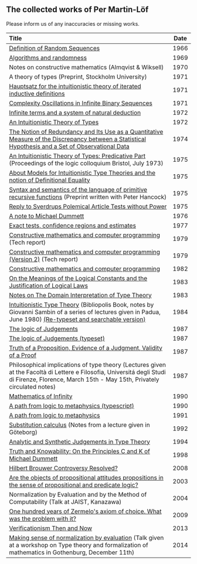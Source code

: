 ## The collected works of Per Martin-Löf

Please inform us of any inaccuracies or missing works.

| Title | Date |
|:------|:----:|
|[Definition of Random Sequences](http://archive-pml.github.io/martin-lof/pdfs/Definition-of-Random-Sequences-1966.pdf)| 1966 |
|[Algorithms and randomness](http://archive-pml.github.io/martin-lof/pdfs/Algorithms-and-randomness-1969.pdf) | 1969 |
|Notes on constructive mathematics (Almqvist & Wiksell)| 1970 |
|A theory of types (Preprint, Stockholm University)| 1971 |
|[Hauptsatz for the intuitionistic theory of iterated inductive definitions](http://archive-pml.github.io/martin-lof/pdfs/Hauptsatz-for-the-intuitionistic-theory-of-iterated-inductive-definitions-1971.pdf)| 1971 |
|[Complexity Oscillations in Infinite Binary Sequences](http://archive-pml.github.io/martin-lof/pdfs/Complexity-Oscillations-in-Infinite-Binary-Sequences-1971.pdf) | 1971 |
|[Infinite terms and a system of natural deduction](http://archive-pml.github.io/martin-lof/pdfs/Infinite-terms-and-a-system-of-natural-deduction-1972.pdf)| 1972 |
|[An Intuitionistic Theory of Types](http://archive-pml.github.io/martin-lof/pdfs/An-Intuitionistic-Theory-of-Types-1972.pdf)| 1972 |
|[The Notion of Redundancy and Its Use as a Quantitative Measure of the Discrepancy between a Statistical Hypothesis and a Set of Observational Data](http://archive-pml.github.io/martin-lof/pdfs/The-Notion-of-Redundancy-1974.pdf) | 1974 |
|[An Intuitionistic Theory of Types: Predicative Part](http://archive-pml.github.io/martin-lof/pdfs/An-Intuitionistic-Theory-of-Types-Predicative-Part-1975.pdf) (Proceedings of the logic colloquium Bristol, July 1973) | 1975 |
|[About Models for Intuitionistic Type Theories and the notion of Definitional Equality](http://archive-pml.github.io/martin-lof/pdfs/About-Models-for-Intuitionistic-Type-Theories-and-the-notion-of-Definitional-Equality-1975.pdf)| 1975 |
|[Syntax and semantics of the language of primitive recursive functions](http://archive-pml.github.io/martin-lof/pdfs/Syntax-and-semantics-of-the-language-of-primitive-recursive-functions-1975.pdf) (Preprint written with Peter Hancock)| 1975 |
|[Reply to Sverdrups Polemical Article Tests without Power](http://archive-pml.github.io/martin-lof/pdfs/Reply-to-Sverdrups-Polemical-Article-Tests-without-Power-1975.pdf)| 1975 |
|[A note to Michael Dummett](http://archive-pml.github.io/martin-lof/pdfs/Note-to-Michael-Dummett-1976.pdf)| 1976 |
|[Exact tests, confidence regions and estimates](http://archive-pml.github.io/martin-lof/pdfs/Exact-tests-confidence-regions-and-estimates-1977.pdf) | 1977 |
|[Constructive mathematics and computer programming](http://archive-pml.github.io/martin-lof/pdfs/Constructive-mathematics-and-computer-programming-1979.pdf) (Tech report)| 1979 |
|[Constructive mathematics and computer programming (Version 2)](http://archive-pml.github.io/martin-lof/pdfs/MartinLöf1979.pdf) (Tech report)| 1979 |
|[Constructive mathematics and computer programming](http://archive-pml.github.io/martin-lof/pdfs/Constructive-mathematics-and-computer-programming-1982.pdf)| 1982 |
|[On the Meanings of the Logical Constants and the Justification of Logical Laws](http://archive-pml.github.io/martin-lof/pdfs/Meanings-of-the-Logical-Constants-1983.pdf)| 1983 |
|[Notes on The Domain Interpretation of Type Theory](http://archive-pml.github.io/martin-lof/pdfs/Notes-on-The-Domain-Interpretation-of-Type-Theory-1983.pdf)| 1983 |
|[Intuitionistic Type Theory](http://archive-pml.github.io/martin-lof/pdfs/Bibliopolis-Book-1984.pdf) (Bibliopolis Book, notes by Giovanni Sambin of a series of lectures given in Padua, June 1980) [(Re-typeset and searchable version)](http://archive-pml.github.io/martin-lof/pdfs/Bibliopolis-Book-retypeset-1984.pdf)| 1984 |
|[The logic of Judgements](http://archive-pml.github.io/martin-lof/pdfs/The-logic-of-judgements-1987.pdf) | 1987 |
|[The logic of Judgements (typeset)](http://archive-pml.github.io/martin-lof/pdfs/The-logic-of-judgements-typeset-1987.pdf) | 1987 |
|[Truth of a Proposition, Evidence of a Judgment, Validity of a Proof](http://archive-pml.github.io/martin-lof/pdfs/Truth-of-a-Proposition-Evidence-of-a-Judgment-1987.pdf)| 1987 |
|Philosophical implications of type theory (Lectures given at the Facoltà di Lettere e Filosofia, Universitá degli Studi di Firenze, Florence, March 15th - May 15th, Privately circulated notes)| 1987 |
|[Mathematics of Infinity](http://archive-pml.github.io/martin-lof/pdfs/Mathematics-of-Infinity.pdf)| 1990 |
|[A path from logic to metaphysics (typescript)](http://archive-pml.github.io/martin-lof/pdfs/A-path-from-logic-to-metaphysics-1990-typescript.pdf) | 1990 |
|[A path from logic to metaphysics](http://archive-pml.github.io/martin-lof/pdfs/A-path-from-logic-to-metaphysics-1991.pdf) | 1991 |
|[Substitution calculus](http://archive-pml.github.io/martin-lof/pdfs/Substitution-calculus-1992.pdf) (Notes from a lecture given in Göteborg)| 1992 |
|[Analytic and Synthetic Judgements in Type Theory](http://archive-pml.github.io/martin-lof/pdfs/Martin-Lof-Analytic-and-Synthetic-Judgements-in-Type-Theory.pdf)| 1994 |
|[Truth and Knowability: On the Principles C and K of Michael Dummett](http://archive-pml.github.io/martin-lof/pdfs/Truth-and-Knowability-On-the-Principles-C-and-K-of-Michael-Dummett-1998.pdf)| 1998 |
|[Hilbert Brouwer Controversy Resolved?](http://archive-pml.github.io/martin-lof/pdfs/Hilbert-Brouwer-Controversy-Resolved-2008.pdf)| 2008 |
|[Are the objects of propositional attitudes propositions in the sense of propositional and predicate logic?](http://archive-pml.github.io/martin-lof/pdfs/Are-the-objects-of-propositional-attitudes-propositions-in-the-sense-of-propositional-and-predicate-logic-2003.pdf) | 2003 |
|Normalization by Evaluation and by the Method of Computability (Talk at JAIST, Kanazawa) | 2004 |
|[One hundred years of Zermelo's axiom of choice. What was the problem with it?](http://archive-pml.github.io/martin-lof/pdfs/One-hundred-years-of-Zermelo-s-axiom-of-choice-what-was-the-problem-with-it-2009.pdf)| 2009 |
|[Verificationism Then and Now](http://archive-pml.github.io/martin-lof/pdfs/Martin-Lof-Verificationism-Then-and-Now-2013.pdf)| 2013 |
|[Making sense of normalization by evaluation](http://wiki.portal.chalmers.se/cse/pmwiki.php/ProgLog/TypeTheoryAndFormalizationOfMathematics) (Talk given at a workshop on Type theory and formalization of mathematics in Gothenburg, December 11th) | 2014 |
